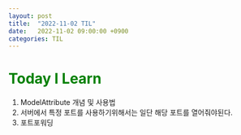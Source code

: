 ```yaml
---
layout: post
title:  "2022-11-02 TIL"
date:   2022-11-02 09:00:00 +0900
categories: TIL
---
```


<span style="color:green"> Today I Learn  </span>
=====================================================

1. ModelAttribute 개념 및 사용법
2. 서버에서 특정 포트를 사용하기위해서는 일단 해당 포트를 열어줘야된다.
3. 포트포워딩





